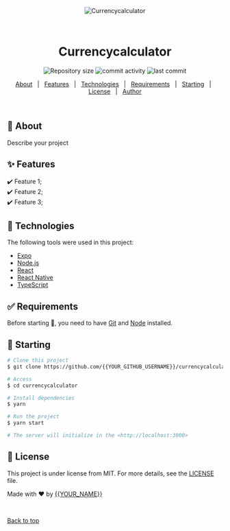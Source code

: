 <div align="center" id="top"> 
  <img src="./.github/app.gif" alt="Currencycalculator" />

  &#xa0;

  <!-- <a href="https://currencycalculator.netlify.app">Demo</a> -->
</div>

<h1 align="center">Currencycalculator</h1>

<p align="center">
  <img alt="Repository size" src="https://img.shields.io/github/repo-size/toxytoxy/currencycalculator?color=56BEB8">

  <img alt="commit activity" src="https://img.shields.io/github/commit-activity/w/toxytoxy/currencycalculator">

  <img alt="last commit" src="https://img.shields.io/github/last-commit/toxytoxy/currencycalculator">

  <!-- <img alt="Github issues" src="https://img.shields.io/github/issues/{{YOUR_GITHUB_USERNAME}}/currencycalculator?color=56BEB8" /> -->

  <!-- <img alt="Github forks" src="https://img.shields.io/github/forks/{{YOUR_GITHUB_USERNAME}}/currencycalculator?color=56BEB8" /> -->

  <!-- <img alt="Github stars" src="https://img.shields.io/github/stars/{{YOUR_GITHUB_USERNAME}}/currencycalculator?color=56BEB8" /> -->
</p>

<!-- Status -->

<!-- <h4 align="center"> 
	🚧  Currencycalculator 🚀 Under construction...  🚧
</h4> 

<hr> -->

<p align="center">
  <a href="#dart-about">About</a> &#xa0; | &#xa0; 
  <a href="#sparkles-features">Features</a> &#xa0; | &#xa0;
  <a href="#rocket-technologies">Technologies</a> &#xa0; | &#xa0;
  <a href="#white_check_mark-requirements">Requirements</a> &#xa0; | &#xa0;
  <a href="#checkered_flag-starting">Starting</a> &#xa0; | &#xa0;
  <a href="#memo-license">License</a> &#xa0; | &#xa0;
  <a href="https://github.com/{{YOUR_GITHUB_USERNAME}}" target="_blank">Author</a>
</p>

<br>

## :dart: About ##

Describe your project

## :sparkles: Features ##

:heavy_check_mark: Feature 1;\
:heavy_check_mark: Feature 2;\
:heavy_check_mark: Feature 3;

## :rocket: Technologies ##

The following tools were used in this project:

- [Expo](https://expo.io/)
- [Node.js](https://nodejs.org/en/)
- [React](https://pt-br.reactjs.org/)
- [React Native](https://reactnative.dev/)
- [TypeScript](https://www.typescriptlang.org/)

## :white_check_mark: Requirements ##

Before starting :checkered_flag:, you need to have [Git](https://git-scm.com) and [Node](https://nodejs.org/en/) installed.

## :checkered_flag: Starting ##

```bash
# Clone this project
$ git clone https://github.com/{{YOUR_GITHUB_USERNAME}}/currencycalculator

# Access
$ cd currencycalculator

# Install dependencies
$ yarn

# Run the project
$ yarn start

# The server will initialize in the <http://localhost:3000>
```

## :memo: License ##

This project is under license from MIT. For more details, see the [LICENSE](LICENSE.md) file.


Made with :heart: by <a href="https://github.com/{{YOUR_GITHUB_USERNAME}}" target="_blank">{{YOUR_NAME}}</a>

&#xa0;

<a href="#top">Back to top</a>
